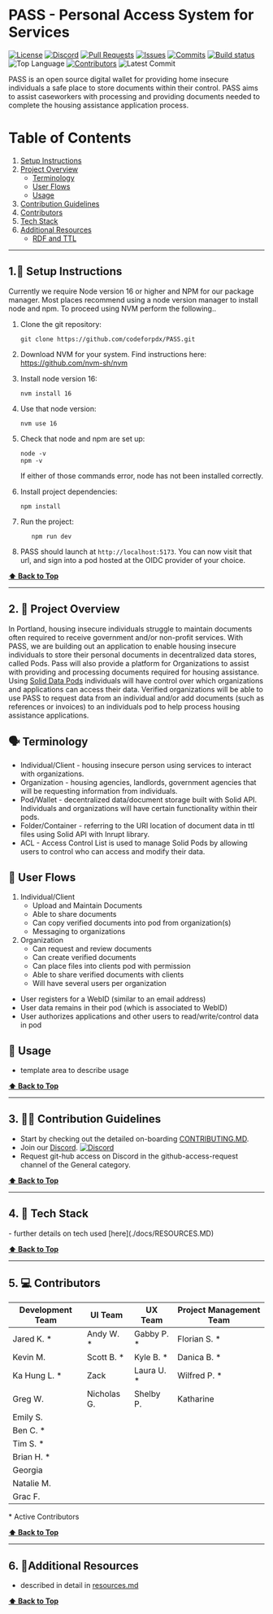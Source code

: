 
<h1 id="PASS">PASS - Personal Access System for Services </h1>

[![License](https://img.shields.io/github/license/codeforpdx/PASS)](https://github.com/codeforpdx/PASS/blob/Master/LICENSE)
[![Discord](https://img.shields.io/discord/1068260532806766733)](https://discord.gg/Ts923xaUYV)
[![Pull Requests](https://img.shields.io/github/issues-pr/codeforpdx/PASS)](https://github.com/codeforpdx/PASS/pulls)
[![Issues](https://img.shields.io/github/issues/codeforpdx/PASS)](https://github.com/codeforpdx/PASS/issues)
[![Commits](https://img.shields.io/github/commit-activity/m/codeforpdx/PASS)](https://github.com/codeforpdx/PASS/commits/Master)
[![Build status](https://github.com/codeforpdx/pass/actions/workflows/ci.yml/badge.svg)](https://github.com/codeforpdx/pass/actions?query=workflow%3ABuild)
![Top Language](https://img.shields.io/github/languages/top/codeforpdx/PASS)
[![Contributors](https://img.shields.io/github/contributors/codeforpdx/pass)](https://github.com/codeforpdx/PASS/graphs/contributors)
![Latest Commit](https://img.shields.io/github/last-commit/codeforpdx/PASS/Development)

PASS is an open source digital wallet for providing home insecure individuals a safe place to store documents within their control. PASS aims to assist caseworkers with processing and providing documents needed to complete the housing assistance application process.

# Table of Contents

1.  [Setup Instructions](#setup-instructions)
2.  [Project Overview](#project-overview)
       - [Terminology](#terminology) 
       - [User Flows](#user-flows)
       - [Usage](#usage)
3.  [Contribution Guidelines](#contribution-guidelines)
4.  [Contributors](#contributors)
5.  [Tech Stack](#tech-stack)
6.  [Additional Resources](#additional-resources)
       - [RDF and TTL](#rdf-and-ttl)

---
<h2 id="setup-instructions">1.🔧 Setup Instructions </h2>

   Currently we require Node version 16 or higher and NPM for our package manager.  Most places recommend using a node version manager to install node and npm. To proceed using NVM perform the following.. 

1. Clone the git repository: 
   ```
   git clone https://github.com/codeforpdx/PASS.git
   ```
2. Download NVM for your system. Find instructions here: https://github.com/nvm-sh/nvm
3. Install node version 16: 
   ```
   nvm install 16
   ```
4. Use that node version: 
   ```
   nvm use 16
   ```
5. Check that node and npm are set up:
   ```
   node -v
   npm -v
   ```
   If either of those commands error, node has not been installed correctly.

6. Install project dependencies:
   ```
   npm install
   ```
7. Run the project: 
   ```
      npm run dev
   ```
9. PASS should launch at `http://localhost:5173`. You can now visit that url, and sign into a pod hosted at the OIDC provider of your choice.

**[⬆️ Back to Top](#PASS)**

---

<h2 id="project-overview">2. 🚧 Project Overview </h2>


In Portland, housing insecure individuals struggle to maintain documents often required to receive government and/or non-profit services. With PASS, we are building out an application to enable housing insecure individuals to store their personal documents in decentralized data stores, called Pods. Pass will also provide a platform for Organizations to assist with providing and processing documents required for housing assistance. Using [Solid Data Pods](https://solidproject.org/) individuals will have control over which organizations and applications can access their data. Verified organizations will be able to use PASS to request data from an individual and/or add documents (such as references or invoices) to an individuals pod to help process housing assistance applications.

<h2 id="terminology">🗣️ Terminology</h2>

- Individual/Client - housing insecure person using services to interact with organizations.
- Organization - housing agencies, landlords, government agencies that will be requesting information from individuals.
- Pod/Wallet - decentralized data/document storage built with Solid API. Individuals and organizations will have certain functionality within their pods.
- Folder/Container - referring to the URI location of document data in ttl files using Solid API with Inrupt library.
- ACL - Access Control List is used to manage Solid Pods by allowing users to control who can access and modify their data.

<h2 id="user-flows">🔀 User Flows</h2>


1. Individual/Client
   - Upload and Maintain Documents
   - Able to share documents
   - Can copy verified documents into pod from organization(s)
   - Messaging to organizations
2. Organization
   - Can request and review documents
   - Can create verified documents
   - Can place files into clients pod with permission
   - Able to share verified documents with clients
   - Will have several users per organization


- User registers for a WebID (similar to an email address)
- User data remains in their pod (which is associated to WebID)
- User authorizes applications and other users to read/write/control data in pod

<h2 id="usage">📱 Usage</h2>
  
- template area to describe usage

**[⬆️ Back to Top](#PASS)**

---

<h2 id="contribution-guidelines">3. 🧑‍💻 Contribution Guidelines</h2>

-  Start by checking out the detailed on-boarding [CONTRIBUTING.MD](./docs/CONTRIBUTING.md).
-  Join our [Discord](https://discord.gg/Ts923xaUYV). [![Discord](https://img.shields.io/discord/1068260532806766733)](https://discord.gg/Ts923xaUYV)
-  Request git-hub access on Discord in the github-access-request channel of the General category.
  
**[⬆️ Back to Top](#PASS)**

---

<h2 id="tech-stack">4. 🧪 Tech Stack</h2>
- further details on tech used [here](./docs/RESOURCES.MD)
  
**[⬆️ Back to Top](#PASS)**

---

<h2 id="contributors">5. 💻 Contributors</h2>

| Development Team | UI Team     | UX Team     | Project Management Team |
| ---------------- | ----------- | ----------- | ----------------------- |
| Jared K. \*      | Andy W. \*  | Gabby P. \* | Florian S. \*           |
| Kevin M.         | Scott B. \* | Kyle B. \*  | Danica B. \*            |
| Ka Hung L. \*    | Zack        | Laura U. \* | Wilfred P. \*           |
| Greg W.          | Nicholas G. | Shelby P.   | Katharine               |
| Emily S.         |             |             |                         |
| Ben C. \*        |             |             |                         |
| Tim S. \*        |             |             |                         |
| Brian H. \*      |             |             |                         |
| Georgia          |             |             |                         |
| Natalie M.       |             |             |                         |
| Grac F.          |             |             |                         |

\* Active Contributors

**[⬆️ Back to Top](#PASS)**

---

<h2 id="Additional Resources">6. 📀Additional Resources</h2>

- described in detail in [resources.md](./docs/RESOURCES.MD)

**[⬆️ Back to Top](#PASS)**




